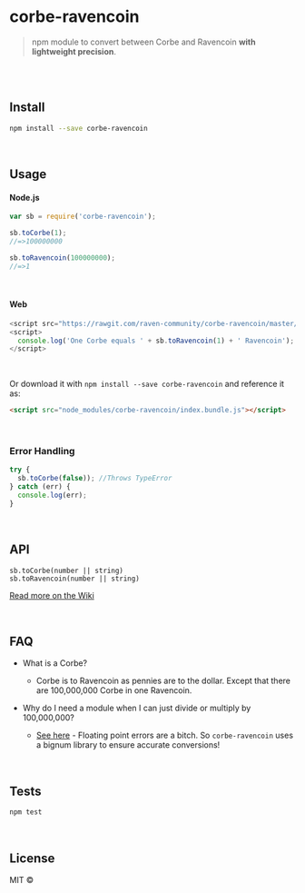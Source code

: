 # corbe-ravencoin

> npm module to convert between Corbe and Ravencoin <b>with lightweight precision</b>.

<br>

<br>

## Install

```bash
npm install --save corbe-ravencoin
```
<br>

## Usage

#### Node.js
```js
var sb = require('corbe-ravencoin');

sb.toCorbe(1);
//=>100000000

sb.toRavencoin(100000000);
//=>1
```

<br>

#### Web

```js
<script src="https://rawgit.com/raven-community/corbe-ravencoin/master/index.bundle.js"></script>
<script>
  console.log('One Corbe equals ' + sb.toRavencoin(1) + ' Ravencoin');
</script>
```

<br>

Or download it with `npm install --save corbe-ravencoin` and reference it as:
```html
<script src="node_modules/corbe-ravencoin/index.bundle.js"></script>
```

<br>

### Error Handling

```javascript
try {
  sb.toCorbe(false)); //Throws TypeError
} catch (err) {
  console.log(err);
}
```

<br>

## API

`sb.toCorbe(number || string)`  
`sb.toRavencoin(number || string)`

[Read more on the Wiki](https://github.com/raven-community/corbe-ravencoin/blob/master/wiki/index.md)

<br>

## FAQ

* What is a Corbe?
	* Corbe is to Ravencoin as pennies are to the dollar. Except that there are 100,000,000 Corbe in one Ravencoin.  


* Why do I need a module when I can just divide or multiply by 100,000,000?
	* [See here](http://repl.it/zlF/4) - Floating point errors are a bitch. So `corbe-ravencoin` uses a bignum library to ensure accurate conversions!

<br>

## Tests

```bash
npm test
```

<br>

## License

MIT ©
